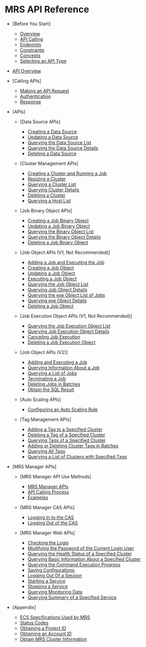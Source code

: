 # MRS API Reference

-   [Before You Start]
    -   [Overview](overview.md)
    -   [API Calling](api-calling.md)
    -   [Endpoints](endpoints.md)
    -   [Constraints](constraints.md)
    -   [Concepts](concepts.md)
    -   [Selecting an API Type](selecting-an-api-type.md)

-   [API Overview](api-overview.md)
-   [Calling APIs]
    -   [Making an API Request](making-an-api-request.md)
    -   [Authentication](authentication.md)
    -   [Response](response.md)

-   [APIs]
    -   [Data Source APIs]
        -   [Creating a Data Source](creating-a-data-source.md)
        -   [Updating a Data Source](updating-a-data-source.md)
        -   [Querying the Data Source List](querying-the-data-source-list.md)
        -   [Querying the Data Source Details](querying-the-data-source-details.md)
        -   [Deleting a Data Source](deleting-a-data-source.md)

    -   [Cluster Management APIs]
        -   [Creating a Cluster and Running a Job](creating-a-cluster-and-running-a-job.md)
        -   [Resizing a Cluster](resizing-a-cluster.md)
        -   [Querying a Cluster List](querying-a-cluster-list.md)
        -   [Querying Cluster Details](querying-cluster-details.md)
        -   [Deleting a Cluster](deleting-a-cluster.md)
        -   [Querying a Host List](querying-a-host-list.md)

    -   [Job Binary Object APIs]
        -   [Creating a Job Binary Object](creating-a-job-binary-object.md)
        -   [Updating a Job Binary Object](updating-a-job-binary-object.md)
        -   [Querying the Binary Object List](querying-the-binary-object-list.md)
        -   [Querying the Binary Object Details](querying-the-binary-object-details.md)
        -   [Deleting a Job Binary Object](deleting-a-job-binary-object.md)

    -   [Job Object APIs \(V1, Not Recommended\)]
        -   [Adding a Job and Executing the Job](adding-a-job-and-executing-the-job.md)
        -   [Creating a Job Object](creating-a-job-object.md)
        -   [Updating a Job Object](updating-a-job-object.md)
        -   [Executing a Job Object](executing-a-job-object.md)
        -   [Querying the Job Object List](querying-the-job-object-list.md)
        -   [Querying Job Object Details](querying-job-object-details.md)
        -   [Querying the exe Object List of Jobs](querying-the-exe-object-list-of-jobs.md)
        -   [Querying exe Object Details](querying-exe-object-details.md)
        -   [Deleting a Job Object](deleting-a-job-object.md)

    -   [Job Execution Object APIs \(V1, Not Recommended\)]
        -   [Querying the Job Execution Object List](querying-the-job-execution-object-list.md)
        -   [Querying Job Execution Object Details](querying-job-execution-object-details.md)
        -   [Canceling Job Execution](canceling-job-execution.md)
        -   [Deleting a Job Execution Object](deleting-a-job-execution-object.md)

    -   [Job Object APIs \(V2\)]
        -   [Adding and Executing a Job](adding-and-executing-a-job.md)
        -   [Querying Information About a Job](querying-information-about-a-job.md)
        -   [Querying a List of Jobs](querying-a-list-of-jobs.md)
        -   [Terminating a Job](terminating-a-job.md)
        -   [Deleting Jobs in Batches](deleting-jobs-in-batches.md)
        -   [Obtain the SQL Result](obtain-the-sql-result.md)

    -   [Auto Scaling APIs]
        -   [Configuring an Auto Scaling Rule](configuring-an-auto-scaling-rule.md)

    -   [Tag Management APIs]
        -   [Adding a Tag to a Specified Cluster](adding-a-tag-to-a-specified-cluster.md)
        -   [Deleting a Tag of a Specified Cluster](deleting-a-tag-of-a-specified-cluster.md)
        -   [Querying Tags of a Specified Cluster](querying-tags-of-a-specified-cluster.md)
        -   [Adding or Deleting Cluster Tags in Batches](adding-or-deleting-cluster-tags-in-batches.md)
        -   [Querying All Tags](querying-all-tags.md)
        -   [Querying a List of Clusters with Specified Tags](querying-a-list-of-clusters-with-specified-tags.md)


-   [MRS Manager APIs]
    -   [MRS Manager API Use Methods]
        -   [MRS Manager APIs](mrs-manager-apis.md)
        -   [API Calling Process](api-calling-process.md)
        -   [Examples](examples.md)

    -   [MRS Manager CAS APIs]
        -   [Logging In to the CAS](logging-in-to-the-cas.md)
        -   [Logging Out of the CAS](logging-out-of-the-cas.md)

    -   [MRS Manager Web APIs]
        -   [Checking the Login](checking-the-login.md)
        -   [Modifying the Password of the Current Login User](modifying-the-password-of-the-current-login-user.md)
        -   [Querying the Health Status of a Specified Cluster](querying-the-health-status-of-a-specified-cluster.md)
        -   [Querying Basic Information About a Specified Cluster](querying-basic-information-about-a-specified-cluster.md)
        -   [Querying the Command Execution Progress](querying-the-command-execution-progress.md)
        -   [Saving Configurations](saving-configurations.md)
        -   [Logging Out Of a Session](logging-out-of-a-session.md)
        -   [Starting a Service](starting-a-service.md)
        -   [Stopping a Service](stopping-a-service.md)
        -   [Querying Monitoring Data](querying-monitoring-data.md)
        -   [Querying Summary of a Specified Service](querying-summary-of-a-specified-service.md)


-   [Appendix]
    -   [ECS Specifications Used by MRS](ecs-specifications-used-by-mrs.md)
    -   [Status Codes](status-codes.md)
    -   [Obtaining a Project ID](obtaining-a-project-id.md)
    -   [Obtaining an Account ID](obtaining-an-account-id.md)
    -   [Obtain MRS Cluster Information](obtain-mrs-cluster-information.md)

